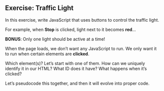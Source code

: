 ## Exercise: Traffic Light

In this exercise, write JavaScript that uses buttons to control the traffic light.

For example, when **Stop** is clicked, light next to it becomes **red**...

**BONUS**: Only one light should be active at a time!

When the page loads, we don’t want any JavaScript to run. We only want it to run when certain elements are **clicked**.

Which element(s)? Let’s start with one of them. How can we uniquely identify it in
our HTML? What ID does it have? What happens when it’s clicked?

Let’s pseudocode this together, and then it will evolve into proper code.
